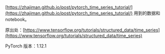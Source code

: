 [https://zhajiman.github.io/post/pytorch_time_series_tutorial/](https://zhajiman.github.io/post/pytorch_time_series_tutorial/) 用到的数据和 notebook。

原出处：[https://www.tensorflow.org/tutorials/structured_data/time_series](https://www.tensorflow.org/tutorials/structured_data/time_series)

PyTorch 版本：1.12.1
